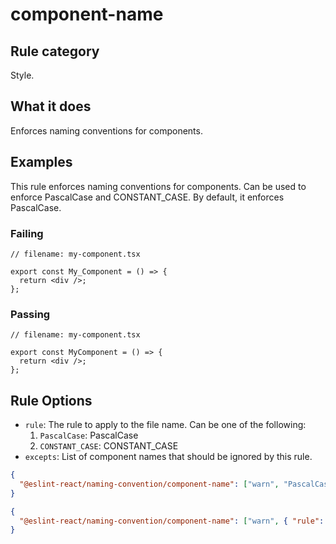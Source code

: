 # component-name

## Rule category

Style.

## What it does

Enforces naming conventions for components.

## Examples

This rule enforces naming conventions for components. Can be used to enforce PascalCase and CONSTANT_CASE. By default, it enforces PascalCase.

### Failing

```tsx
// filename: my-component.tsx

export const My_Component = () => {
  return <div />;
};
```

### Passing

```tsx
// filename: my-component.tsx

export const MyComponent = () => {
  return <div />;
};
```

## Rule Options

- `rule`: The rule to apply to the file name. Can be one of the following:
  1. `PascalCase`: PascalCase
  2. `CONSTANT_CASE`: CONSTANT_CASE
- `excepts`: List of component names that should be ignored by this rule.

```json
{
  "@eslint-react/naming-convention/component-name": ["warn", "PascalCase"]
}
```

```json
{
  "@eslint-react/naming-convention/component-name": ["warn", { "rule": "PascalCase", "excepts": ["MyComponent"] }]
}
```
